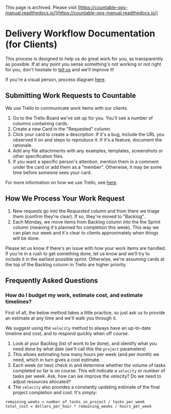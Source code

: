 This page is archived. Please visit [https://countable-ops-manual.readthedocs.io/](https://countable-ops-manual.readthedocs.io/)
# Delivery Workflow Documentation (for Clients)

This process is designed to help us do great work for you, as transparently as possible. If at any point you sense something's not working or not right for you, don't hesitate to [tell us](mailto:everyone@countable.ca) and we'll improve it!

If you're a visual person, process diagram [here](https://docs.google.com/drawings/d/1UkPeGGzKYWkCsZpkwWB_UJ3JjWJcoT4t8qSU8A0tsy4/edit?usp=sharing).

## Submitting Work Requests to Countable

We use Trello to communicate work items with our clients.

1. Go to the Trello Board we've set up for you. You'll see a number of columns containing cards.
2. Create a new Card in the "Requested" column.
3. Click your card to create a description. If it's a bug, include the URL you observed it on and steps to reproduce it. If it's a feature, document the rationale.
4. Add any file attachments with any examples, templates, screenshots or other specification files.
5. If you want a specific person's attention, mention them in a comment under the card or add them as a "member". Otherwise, it may be some time before someone sees your card.

For more information on how we use Trello, see [here](./TRELLO.md).

## How We Process Your Work Request

1. New requests go into the *Requested* column and from there we triage them (confirm they're clear). If so, they're moved to "Backlog".
2. Each Monday, we move items from Backlog column into the the Sprint column (meaning it's planned for completion this week). This way we can plan our week and it's clear to clients approximately when things will be done.

Please let us know if there's an issue with how your work items are handled. If you're in a rush to get something done, let us know and we'll try to include it in the earliest possible sprint. Otherwise, we're assuming cards at the top of the Backlog column in Trello are higher priority.

## Frequently Asked Questions ##

### How do I budget my work, estimate cost, and estimate timelines?

First of all, the below method takes a little practice, so just ask us to provide an estimate at any time and we'll walk you through it.

We suggest using the `velocity` method to always have an up-to-date timeline and cost, and to respond quickly when off course.

1. Look at your Backlog (list of work to be done), and identify what you need done by what date (we'll call this the `project` parameters)
2. This allows estimating how many hours per week (and per month) we need, which in turn gives a cost estimate.
3. Each week (or two) check in and determine whether the volume of tasks completed so far is on course. This will indicate a `velocity` or number of tasks per week. Ask, how can we improve the velocity? Do we need to adjust resources allocated?
4. The `velocity` also provides a constantly updating estimate of the final project completion and cost. It's simply:

```
remaining_weeks = number_of_tasks_in_project / tasks_per_week
total_cost = dollars_per_hour * remaining_weeks / hours_per_week
```
